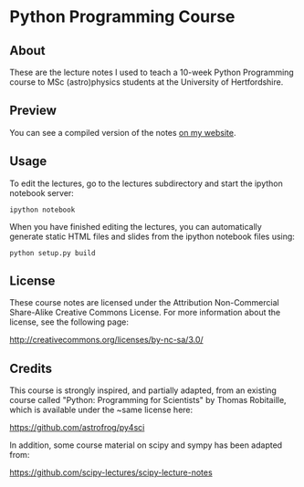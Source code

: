 Python Programming Course
=========================

About
-----
These are the lecture notes I used to teach a 10-week 
Python Programming course to MSc (astro)physics students
at the University of Hertfordshire. 

Preview
-------
You can see a compiled version of the notes [on my website](http://star.herts.ac.uk/~gb/python/).

Usage
-----
To edit the lectures, go to the lectures subdirectory and start the ipython notebook server:

```
ipython notebook
```

When you have finished editing the lectures, you can automatically generate static HTML files and slides from the ipython notebook files using:

```
python setup.py build
```

License
--------
These course notes are licensed under the
Attribution Non-Commercial Share-Alike Creative Commons License. For more
information about the license, see the following page:

  http://creativecommons.org/licenses/by-nc-sa/3.0/

Credits
-------
This course is strongly inspired, and partially adapted, from an existing course called 
"Python: Programming for Scientists" by Thomas Robitaille, 
which is available under the ~same license here:
   
   https://github.com/astrofrog/py4sci

In addition, some course material on scipy and sympy has been adapted from:

  https://github.com/scipy-lectures/scipy-lecture-notes
